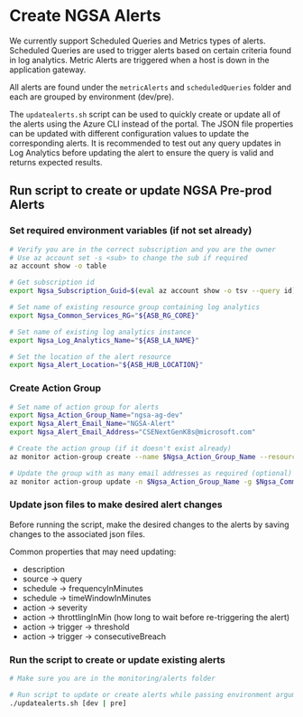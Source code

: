 # Create NGSA Alerts

We currently support Scheduled Queries and Metrics types of alerts. Scheduled Queries are used to trigger alerts based on certain criteria found in log analytics. Metric Alerts are triggered when a host is down in the application gateway.

All alerts are found under the `metricAlerts` and `scheduledQueries` folder and each are grouped by environment (dev/pre).

The `updatealerts.sh` script can be used to quickly create or update all of the alerts using the Azure CLI instead of the portal. The JSON file properties can be updated with different configuration values to update the corresponding alerts.  It is recommended to test out any query updates in Log Analytics before updating the alert to ensure the query is valid and returns expected results.

## Run script to create or update NGSA Pre-prod Alerts

### Set required environment variables (if not set already)

```bash
# Verify you are in the correct subscription and you are the owner
# Use az account set -s <sub> to change the sub if required
az account show -o table

# Get subscription id
export Ngsa_Subscription_Guid=$(eval az account show -o tsv --query id)

# Set name of existing resource group containing log analytics
export Ngsa_Common_Services_RG="${ASB_RG_CORE}"

# Set name of existing log analytics instance
export Ngsa_Log_Analytics_Name="${ASB_LA_NAME}"

# Set the location of the alert resource
export Ngsa_Alert_Location="${ASB_HUB_LOCATION}"
```

### Create Action Group

```bash
# Set name of action group for alerts
export Ngsa_Action_Group_Name="ngsa-ag-dev"
export Ngsa_Alert_Email_Name="NGSA-Alert"
export Ngsa_Alert_Email_Address="CSENextGenK8s@microsoft.com"

# Create the action group (if it doesn't exist already)
az monitor action-group create --name $Ngsa_Action_Group_Name --resource-group $Ngsa_Common_Services_RG --action email $Ngsa_Alert_Email_Name $Ngsa_Alert_Email_Address

# Update the group with as many email addresses as required (optional)
az monitor action-group update -n $Ngsa_Action_Group_Name -g $Ngsa_Common_Services_RG --add-action email {Name} {email address}
```

### Update json files to make desired alert changes

Before running the script, make the desired changes to the alerts by saving changes to the associated json files.

Common properties that may need updating:

- description
- source -> query
- schedule -> frequencyInMinutes
- schedule -> timeWindowInMinutes
- action -> severity
- action -> throttlingInMin (how long to wait before re-triggering the alert)
- action -> trigger -> threshold
- action -> trigger -> consecutiveBreach

### Run the script to create or update existing alerts

```bash
# Make sure you are in the monitoring/alerts folder

# Run script to update or create alerts while passing environment argument
./updatealerts.sh [dev | pre]
```
